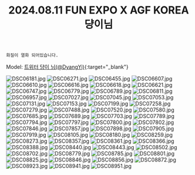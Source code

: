 ﻿---
title: 2024.08.11 FUN EXPO X AGF KOREA 댱이님
categories: [2024, 행사, 코스프레]
comments: false
thumbnail: /assets/img/2024/08-11/댱이/DSC07685.jpg
---

`화질이 열화 되어있습니다.`

Model: [트위터 댱이 님(@DyangYi)][댱이]{:target="_blank"}

[댱이]: https://x.com/DyangYi

![DSC06181.jpg](/assets/img/2024/08-11/댱이/DSC06181.jpg)
![DSC06271.jpg](/assets/img/2024/08-11/댱이/DSC06271.jpg)
![DSC06455.jpg](/assets/img/2024/08-11/댱이/DSC06455.jpg)
![DSC06607.jpg](/assets/img/2024/08-11/댱이/DSC06607.jpg)
![DSC06610.jpg](/assets/img/2024/08-11/댱이/DSC06610.jpg)
![DSC06616.jpg](/assets/img/2024/08-11/댱이/DSC06616.jpg)
![DSC06618.jpg](/assets/img/2024/08-11/댱이/DSC06618.jpg)
![DSC06621.jpg](/assets/img/2024/08-11/댱이/DSC06621.jpg)
![DSC06747.jpg](/assets/img/2024/08-11/댱이/DSC06747.jpg)
![DSC06779.jpg](/assets/img/2024/08-11/댱이/DSC06779.jpg)
![DSC06789.jpg](/assets/img/2024/08-11/댱이/DSC06789.jpg)
![DSC06811.jpg](/assets/img/2024/08-11/댱이/DSC06811.jpg)
![DSC06957.jpg](/assets/img/2024/08-11/댱이/DSC06957.jpg)
![DSC07027.jpg](/assets/img/2024/08-11/댱이/DSC07027.jpg)
![DSC07045.jpg](/assets/img/2024/08-11/댱이/DSC07045.jpg)
![DSC07053.jpg](/assets/img/2024/08-11/댱이/DSC07053.jpg)
![DSC07131.jpg](/assets/img/2024/08-11/댱이/DSC07131.jpg)
![DSC07153.jpg](/assets/img/2024/08-11/댱이/DSC07153.jpg)
![DSC07199.jpg](/assets/img/2024/08-11/댱이/DSC07199.jpg)
![DSC07258.jpg](/assets/img/2024/08-11/댱이/DSC07258.jpg)
![DSC07279.jpg](/assets/img/2024/08-11/댱이/DSC07279.jpg)
![DSC07488.jpg](/assets/img/2024/08-11/댱이/DSC07488.jpg)
![DSC07520.jpg](/assets/img/2024/08-11/댱이/DSC07520.jpg)
![DSC07580.jpg](/assets/img/2024/08-11/댱이/DSC07580.jpg)
![DSC07685.jpg](/assets/img/2024/08-11/댱이/DSC07685.jpg)
![DSC07689.jpg](/assets/img/2024/08-11/댱이/DSC07689.jpg)
![DSC07703.jpg](/assets/img/2024/08-11/댱이/DSC07703.jpg)
![DSC07789.jpg](/assets/img/2024/08-11/댱이/DSC07789.jpg)
![DSC07794.jpg](/assets/img/2024/08-11/댱이/DSC07794.jpg)
![DSC07797.jpg](/assets/img/2024/08-11/댱이/DSC07797.jpg)
![DSC07800.jpg](/assets/img/2024/08-11/댱이/DSC07800.jpg)
![DSC07802.jpg](/assets/img/2024/08-11/댱이/DSC07802.jpg)
![DSC07846.jpg](/assets/img/2024/08-11/댱이/DSC07846.jpg)
![DSC07857.jpg](/assets/img/2024/08-11/댱이/DSC07857.jpg)
![DSC07898.jpg](/assets/img/2024/08-11/댱이/DSC07898.jpg)
![DSC07905.jpg](/assets/img/2024/08-11/댱이/DSC07905.jpg)
![DSC07919.jpg](/assets/img/2024/08-11/댱이/DSC07919.jpg)
![DSC08105.jpg](/assets/img/2024/08-11/댱이/DSC08105.jpg)
![DSC08180.jpg](/assets/img/2024/08-11/댱이/DSC08180.jpg)
![DSC08259.jpg](/assets/img/2024/08-11/댱이/DSC08259.jpg)
![DSC08273.jpg](/assets/img/2024/08-11/댱이/DSC08273.jpg)
![DSC08357.jpg](/assets/img/2024/08-11/댱이/DSC08357.jpg)
![DSC08361.jpg](/assets/img/2024/08-11/댱이/DSC08361.jpg)
![DSC08366.jpg](/assets/img/2024/08-11/댱이/DSC08366.jpg)
![DSC08388.jpg](/assets/img/2024/08-11/댱이/DSC08388.jpg)
![DSC08440.jpg](/assets/img/2024/08-11/댱이/DSC08440.jpg)
![DSC08443.jpg](/assets/img/2024/08-11/댱이/DSC08443.jpg)
![DSC08502.jpg](/assets/img/2024/08-11/댱이/DSC08502.jpg)
![DSC08702.jpg](/assets/img/2024/08-11/댱이/DSC08702.jpg)
![DSC08779.jpg](/assets/img/2024/08-11/댱이/DSC08779.jpg)
![DSC08785.jpg](/assets/img/2024/08-11/댱이/DSC08785.jpg)
![DSC08801.jpg](/assets/img/2024/08-11/댱이/DSC08801.jpg)
![DSC08825.jpg](/assets/img/2024/08-11/댱이/DSC08825.jpg)
![DSC08846.jpg](/assets/img/2024/08-11/댱이/DSC08846.jpg)
![DSC08856.jpg](/assets/img/2024/08-11/댱이/DSC08856.jpg)
![DSC08872.jpg](/assets/img/2024/08-11/댱이/DSC08872.jpg)
![DSC08923.jpg](/assets/img/2024/08-11/댱이/DSC08923.jpg)
![DSC08941.jpg](/assets/img/2024/08-11/댱이/DSC08941.jpg)
![DSC08951.jpg](/assets/img/2024/08-11/댱이/DSC08951.jpg)

<!-- 트위터에 올림 -->